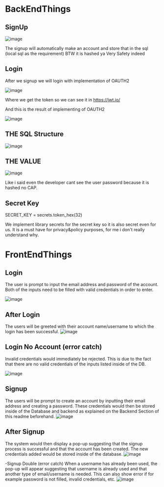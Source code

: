 # BackEndThings

## SignUp
![image](https://github.com/ArishMada/authentic/assets/91464375/ced74aeb-6a6c-48b5-9679-0afa07e4adc1)

The signup will automatically make an account and store that in the sql (local sql as the requirement) BTW it is hashed ya Very Safety indeed

## Login

After we signup we will login with implementation of OAUTH2 

![image](https://github.com/ArishMada/authentic/assets/91464375/4d8caa06-4883-45e4-9263-a86e28737e29)

Where we get the token so we can see it in https://jwt.io/

And this is the result of implementing of OAUTH2

![image](https://github.com/ArishMada/authentic/assets/91464375/6132493f-1131-439e-a40e-7d7b0b054af7)

## THE SQL Structure

![image](https://github.com/ArishMada/authentic/assets/91464375/bbdb56fd-2c2c-4717-9e0d-194f910ece6a)

## THE VALUE 

![image](https://github.com/ArishMada/authentic/assets/91464375/060499f1-05d7-43cc-8d39-36a36b06570b)

Like i said even the developer cant see the user password because it is hashed no CAP.

## Secret Key

SECRET_KEY = secrets.token_hex(32)

We implement library secrets for the secret key so it is also secret even for us. It is a must have for privacy&policy purposes, for me i don't really understand why.

# FrontEndThings

## Login
The user is prompt to input the email address and password of the account. Both of the inputs need to be filled with valid credentials in order to enter.

![image](https://github.com/ArishMada/authentic/assets/91464375/8bcb0015-baa3-4c11-b3ff-37a1ce8895d0)

## After Login
The users will be greeted with their account name/username to which the login has been successful.
![image](https://github.com/ArishMada/authentic/assets/91464375/2417577b-0e63-43e5-99be-877fae1b854f)

## Login No Account (error catch)
Invalid credentials would immediately be rejected. This is due to the fact that there are no valid credentials of the inputs listed inside of the DB.

![image](https://github.com/ArishMada/authentic/assets/91464375/7fb9a8e6-194f-4e01-ba7c-0c9b4dcd6162)


## Signup
The users will be prompt to create an account by inputting their email address and creating a password. These credentials would then be stored inside of the Database and backend as explained on the Backend Section of this readme beforehand.
![image](https://github.com/ArishMada/authentic/assets/91464375/0296710d-6773-4a5e-bc16-c73c8ce0e1b6)

## After Signup
The system would then display a pop-up suggesting that the signup process is successful and that the account has been created. The new credentials added would be stored inside of the database.
![image](https://github.com/ArishMada/authentic/assets/91464375/2d3c8b51-ba21-4aee-9589-90cbc3115df4)

-Signup Double (error catch)
When a username has already been used, the pop-up will appear suggesting that username is already used and that another type of email/username is needed. This can also show error if for example password is not filled, invalid credentials, etc.
![image](https://github.com/ArishMada/authentic/assets/91464375/adbe579d-a591-4922-80b9-05293c74e69d)


